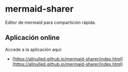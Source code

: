 # mermaid-sharer

Editor de mermaid para compartición rápida.

## Aplicación online

Accede a la aplicación aquí:

- [https://allnulled.github.io/mermaid-sharer/index.html](https://allnulled.github.io/mermaid-sharer/index.html)
